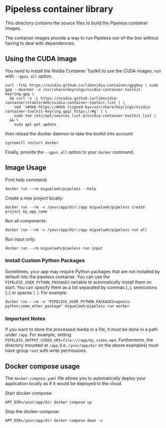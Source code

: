 # Pipeless container library

This directory contains the source files to build the Pipeless container images.

The container images provide a way to run Pipeless out-of-the box without having to deal with dependencies.

## Using the CUDA image

You need to install the Nvidia Container Toolkit to use the CUDA images. run with `--gpus all` option.

```console
curl -fsSL https://nvidia.github.io/libnvidia-container/gpgkey | sudo gpg --dearmor -o /usr/share/keyrings/nvidia-container-toolkit-keyring.gpg \
  && curl -s -L https://nvidia.github.io/libnvidia-container/stable/deb/nvidia-container-toolkit.list | \
    sed 's#deb https://#deb [signed-by=/usr/share/keyrings/nvidia-container-toolkit-keyring.gpg] https://#g' | \
    sudo tee /etc/apt/sources.list.d/nvidia-container-toolkit.list \
  && \
    sudo apt-get update
```

then reload the docker daemon to take the toolkit into account:

```console
systemctl restart docker
```

Finally, provide the `--gpus all` option to your `docker` command.

## Image Usage

Print help command:

```console
docker run --rm miguelaeh/pipeless --help
```

Create a new project locally:

```console
docker run --rm -v /your/app/dir:/app miguelaeh/pipeless create project my_app_name
```

Run all components:

```console
docker run --rm -v /your/app/dir:/app miguelaeh/pipeless run all
```

Run input only:

```console
docker run --rm miguelaeh/pipeless run input
```

### Install Custom Python Packages

Sometimes, your app may require Python packages that are not installed by default into the pipeless container. You can use the `PIPELESS_USER_PYTHON_PACKAGES` variable to automatically install them on start. You can specify them as a list separated by commas (`,`), semicolons (`;`) or spaces (` `). For example:

```console
docker run --rm -e "PIPELESS_USER_PYTHON_PACKAGES=opencv-python;some_other_package" miguelaeh/pipeless run worker
```

### Important Notes

If you want to store the processed media in a file, it must be done in a path under `/app`. For example, setting `PIPELESS_OUTPUT_VIDEO_URI=file:///app/my_video.mp4`.
Furthermore, the directory mounted at `/app` (i.e. `/your/app/dir` on the above examples) must have group `root` with write permissions.

## Docker compose usage

The `docker-compose.yaml` file allows you to automatically deploy your application locally as if it would be deployed to the cloud.

Start docker-compose:

```console
APP_DIR=/your/app/dir docker compose up
```

Stop the docker-compose:

```console
APP_DIR=/your/app/dir docker compose down -v
```

